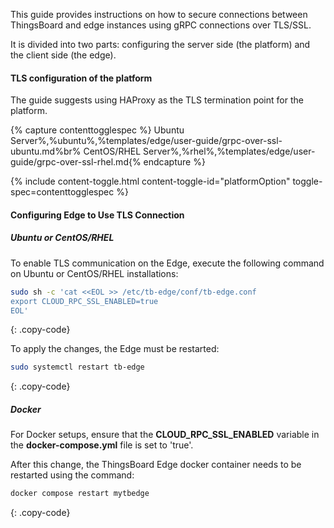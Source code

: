 This guide provides instructions on how to secure connections between ThingsBoard and edge instances using gRPC connections over TLS/SSL. 

It is divided into two parts: configuring the server side (the platform) and the client side (the edge).

#### TLS configuration of the platform

The guide suggests using HAProxy as the TLS termination point for the platform.

{% capture contenttogglespec %}
Ubuntu Server%,%ubuntu%,%templates/edge/user-guide/grpc-over-ssl-ubuntu.md%br%
CentOS/RHEL Server%,%rhel%,%templates/edge/user-guide/grpc-over-ssl-rhel.md{% endcapture %}

{% include content-toggle.html content-toggle-id="platformOption" toggle-spec=contenttogglespec %}

#### Configuring Edge to Use TLS Connection

##### Ubuntu or CentOS/RHEL

To enable TLS communication on the Edge, execute the following command on Ubuntu or CentOS/RHEL installations:

```bash
sudo sh -c 'cat <<EOL >> /etc/tb-edge/conf/tb-edge.conf
export CLOUD_RPC_SSL_ENABLED=true
EOL'
```
{: .copy-code}


To apply the changes, the Edge must be restarted:

```bash
sudo systemctl restart tb-edge
```
{: .copy-code}

##### Docker

For Docker setups, ensure that the **CLOUD_RPC_SSL_ENABLED** variable in the **docker-compose.yml** file is set to 'true'.

After this change, the ThingsBoard Edge docker container needs to be restarted using the command:

```bash
docker compose restart mytbedge
```
{: .copy-code}